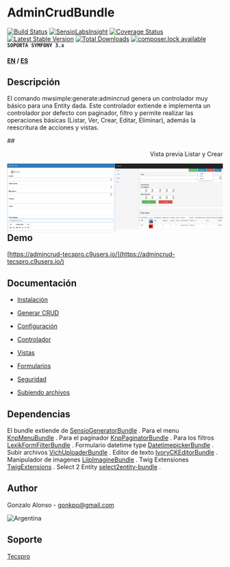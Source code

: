 AdminCrudBundle
===============
[![Build Status](https://api.travis-ci.org/MWSimple/AdminCrudBundle.svg?branch=version30)](https://travis-ci.org/MWSimple/AdminCrudBundle)
[![SensioLabsInsight](https://insight.sensiolabs.com/projects/4bd204f1-2be2-4022-8a2e-6b70c0065cba/mini.png)](https://insight.sensiolabs.com/projects/4bd204f1-2be2-4022-8a2e-6b70c0065cba)
[![Coverage Status](https://coveralls.io/repos/github/MWSimple/AdminCrudBundle/badge.svg?branch=version30)](https://coveralls.io/github/MWSimple/AdminCrudBundle?branch=version30)
[![Latest Stable Version](https://poser.pugx.org/mwsimple/admin-crud/version)](https://packagist.org/packages/mwsimple/admin-crud) [![Total Downloads](https://poser.pugx.org/mwsimple/admin-crud/downloads)](https://packagist.org/packages/mwsimple/admin-crud) [![composer.lock available](https://poser.pugx.org/mwsimple/admin-crud/composerlock)](https://packagist.org/packages/mwsimple/admin-crud)
<sup><kbd>**SOPORTA SYMFONY 3.x**</kbd></sup>

<b>[EN](Resources/doc/README_EN.md) / [ES](README.md)</b>

Descripción
-----------

El comando mwsimple:generate:admincrud genera un controlador muy básico para una Entity dada.
Este controlador extiende e implementa un controlador por defecto con paginador, filtro y permite realizar las operaciones básicas (Listar, Ver, Crear, Editar, Eliminar), además la reescritura de acciones y vistas.

##<p align="right">Vista previa Listar y Crear</p>

<img src="https://raw.githubusercontent.com/MWSimple/AdminCrudBundle/version30/Resources/doc/preview_list.png" alt="Listar" width="50%" align="right" />
<img src="https://raw.githubusercontent.com/MWSimple/AdminCrudBundle/version30/Resources/doc/preview_new.png" alt="Crear" width="50%" align="right" />

Demo
----
[https://admincrud-tecspro.c9users.io/](https://admincrud-tecspro.c9users.io/)

Documentación
-------------

* [Instalación](Resources/doc/instalacion.md)

* [Generar CRUD](Resources/doc/generacion.md)

* [Configuración](Resources/doc/configuracion.md)

* [Controlador](Resources/doc/controlador.md)

* [Vistas](Resources/doc/vistas.md)

* [Formularios](Resources/doc/forms.md)

* [Seguridad](Resources/doc/seguridad.md)

* [Subiendo archivos](Resources/doc/subirarchivos.md)

## Dependencias

El bundle extiende de    [SensioGeneratorBundle](https://github.com/sensio/SensioGeneratorBundle) .
Para el menu             [KnpMenuBundle](https://github.com/KnpLabs/KnpMenuBundle) .
Para el paginador        [KnpPaginatorBundle](https://github.com/KnpLabs/KnpPaginatorBundle) .
Para los filtros         [LexikFormFilterBundle](https://github.com/lexik/LexikFormFilterBundle) .
Formulario datetime type [DatetimepickerBundle](https://github.com/lexik/LexikFormFilterBundle) .
Subir archivos           [VichUploaderBundle](https://github.com/dustin10/VichUploaderBundle) .
Editor de texto          [IvoryCKEditorBundle](https://github.com/egeloen/IvoryCKEditorBundle) .
Manipulador de imagenes  [LiipImagineBundle](https://github.com/liip/LiipImagineBundle) .
Twig Extensiones         [TwigExtensions](http://twig.sensiolabs.org/doc/extensions/intl.html) .
Select 2 Entity          [select2entity-bundle](https://github.com/tetranz/select2entity-bundle) .

## Author
Gonzalo Alonso - gonkpo@gmail.com

![Argentina](http://www.messentools.com/images/emoticones/banderas/MessenTools.com-Flag-of-Argentina.png "Argentina")

## Soporte
[Tecspro](http://www.tecspro.com.ar)
